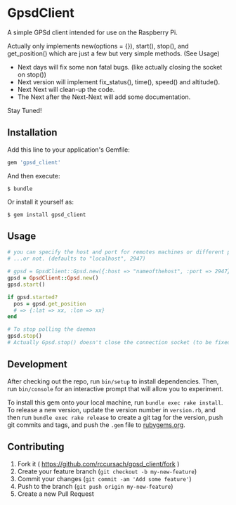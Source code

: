 # GpsdClient

A simple GPSd client intended for use on the Raspberry Pi.

Actually only implements new(options = {}), start(), stop(), and get_position() which are just a few but very simple methods.
(See Usage)


* Next days will fix some non fatal bugs. (like actually closing the socket on stop())
* Next version will implement fix_status(), time(), speed() and altitude().
* Next Next will clean-up the code.
* The Next after the Next-Next will add some documentation.

Stay Tuned!

## Installation

Add this line to your application's Gemfile:

```ruby
gem 'gpsd_client'
```

And then execute:

    $ bundle

Or install it yourself as:

    $ gem install gpsd_client

## Usage

```ruby
# you can specify the host and port for remotes machines or different ports
# ...or not. (defaults to "localhost", 2947)

# gpsd = GpsdClient::Gpsd.new({:host => "nameofthehost", :port => 2947})
gpsd = GpsdClient::Gpsd.new()
gpsd.start()

if gpsd.started?
  pos = gpsd.get_position
  # => {:lat => xx, :lon => xx}
end

# To stop polling the daemon
gpsd.stop()
# Actually Gpsd.stop() doesn't close the connection socket (to be fixed)
```

## Development

After checking out the repo, run `bin/setup` to install dependencies. Then, run `bin/console` for an interactive prompt that will allow you to experiment.

To install this gem onto your local machine, run `bundle exec rake install`. To release a new version, update the version number in `version.rb`, and then run `bundle exec rake release` to create a git tag for the version, push git commits and tags, and push the `.gem` file to [rubygems.org](https://rubygems.org).

## Contributing

1. Fork it ( https://github.com/rccursach/gpsd_client/fork )
2. Create your feature branch (`git checkout -b my-new-feature`)
3. Commit your changes (`git commit -am 'Add some feature'`)
4. Push to the branch (`git push origin my-new-feature`)
5. Create a new Pull Request
